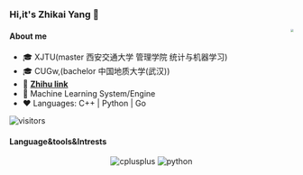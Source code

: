 
<!--
**LouisYZK/LouisYZK** is a ✨ _special_ ✨ repository because its `README.md` (this file) appears on your GitHub profile.

Here are some ideas to get you started:

- 🔭 I’m currently working on ...
- 🌱 I’m currently learning ...
- 👯 I’m looking to collaborate on ...
- 🤔 I’m looking for help with ...
- 💬 Ask me about ...
- 📫 How to reach me: ...
- 😄 Pronouns: ...
- ⚡ Fun fact: ...
-->


### Hi,it's Zhikai Yang 👋
<p align='center'>
  <!-- <a href="https://count.getloli.com/"><img src="https://count.getloli.com/get/@github.llxlr.readme?theme=rule34" alt="github.llxlr.readme" /></a> -->
  <img align="right" src="https://github-readme-stats.vercel.app/api?username=LouisYZK&theme=vue&show_icons=true&count_private=true&hide_title=true" style="zoom:30%;" />
</p>

#### About me

- 🎓 XJTU(master 西安交通大学 管理学院 统计与机器学习)
- 🎓 CUGw,(bachelor 中国地质大学(武汉))
- 📖 [**Zhihu link**](https://www.zhihu.com/people/louis-young-23)
- 🔭 Machine Learning System/Engine 
- ❤  Languages: C++ | Python | Go

<p align="left">
<img src="https://visitor-badge.laobi.icu/badge?page_id=LouisYZK.LouisYZK" alt="visitors"/>
</p>

#### Language&tools&Intrests
<p align="center">
  <img alt="cplusplus" src="https://img.shields.io/badge/C%2B%2B-00599C?style=flat-square&logo=c%2B%2B&logoColor=white" >
  <img alt="python" src="https://img.shields.io/badge/Python-3776AB?style=flat-square&logo=python&logoColor=white" >
<!--   <img alt="Java" src="https://img.shields.io/badge/Java-cc0000?style=flat-square&logo=Java&logoColor=white" > -->
<!--   <img alt="R" src="https://img.shields.io/badge/R-47A141?style=flat-square&logo=R&logoColor=white" > -->
<!--   <img alt="Docker" src="https://img.shields.io/badge/Docker-blue?style=flat-square&logo=Docker&logoColor=white" > -->
<!--   <img alt="Shell" src="https://img.shields.io/badge/Shell-777BB4?style=flat-square&logo=Shell&logoColor=white" > -->
<!--   <img alt="CLion" src="https://img.shields.io/badge/CLion-black?style=flat-square&logo=CLion&logoColor=white" > -->
<!--   <img alt="pycharm" src="https://img.shields.io/badge/PyCharm-black.svg?&style=flat-square&logo=PyCharm&logoColor=white" > -->
<!--   <img alt="cmake" src="https://img.shields.io/badge/CMake-blue?style=flat-square&logo=cmake&logoColor=white" > -->
<!--   <img alt="pytorch" src="https://img.shields.io/badge/PyTorch-EE4C2C?style=flat-square&logo=PyTorch&logoColor=white" > -->
<!--   <img alt="tensorflow" src="https://img.shields.io/badge/TensorFlow-orange?style=flat-square&logo=TensorFlow&logoColor=white" > -->
<!--   <img alt="keras" src="https://img.shields.io/badge/Keras-lightblue?style=flat-square&logo=Keras&logoColor=white" > -->
<!--   <img alt="numpy" src="https://img.shields.io/badge/Numpy-777BB4?style=flat-square&logo=numpy&logoColor=white" > -->
<!--   <img alt="codecov" src="https://img.shields.io/badge/codecov-%23ff0077.svg?style=flat-square&logo=codecov&logoColor=white" > -->
<!--   <img alt="git" src="https://img.shields.io/badge/Git-F05032?style=flat-square&logo=git&logoColor=white" > -->
<!--   <img alt="github" src="https://img.shields.io/badge/GitHub-100000?style=flat-square&logo=github&logoColor=white" > -->
<!--   <img alt="github actions" src="https://img.shields.io/badge/GH_Actions-2088FF?style=flat-square&logo=github-actions&logoColor=white" > -->
<!--   <img alt="html" src="https://img.shields.io/badge/HTML-239120?style=flat-square&logo=html5&logoColor=white" > -->
<!--   <img alt="MacOS" src="https://img.shields.io/badge/MacOS-000000?style=flat-square&logo=apple&logoColor=white"> -->
<!--   <img alt="Windows" src="https://img.shields.io/badge/Windows-blue.svg?style=flat-square&logo=windows&logoColor=white"> -->
<!--   <img alt="linux" src="https://img.shields.io/badge/Linux-FCC624?style=flat-square&logo=linux&logoColor=black" > -->
<!--   <img alt="ubuntu" src="https://img.shields.io/badge/Ubuntu-E95420?style=flat-square&logo=ubuntu&logoColor=white" > -->
</p> 
<!-- [![](https://img.shields.io/badge/-C++-blue?style=flat-square&logo=cplusplus&logoColor=while)](https://www.python.org/)
[![](https://img.shields.io/badge/-Python-orange?style=flat-square&logo=python&logoColor=white)](https://www.python.org/)
[![](https://img.shields.io/badge/-Golang-00add8?style=flat-square&logo=go&logoColor=white)](https://golang.org/)
[![](https://img.shields.io/badge/-Docker-2496ed?style=flat-square&logo=docker&logoColor=white)](https://www.docker.com/)
[![](https://img.shields.io/badge/-Kubernetes-2496ed?style=flat-square&logo=kubernetes&logoColor=white)](https://www.docker.com/)
[![](https://img.shields.io/badge/-VisualStudioCode-blueviolet?style=flat-square&logo=visual-studio-code&logoColor=while)](https://www.python.org/)
[![](https://img.shields.io/badge/-Linux-red?style=flat-square&logo=linux&logoColor=while)](https://www.python.org/) -->

<div align="left">
<p align="left">
<!-- <img src="https://devicons.github.io/devicon/devicon.git/icons/cplusplus/cplusplus-plain.svg" alt="cpp" width="40" height="40"/>
<img src="https://devicons.github.io/devicon/devicon.git/icons/python/python-original.svg" alt="python" width="40" height="40"/>
<img src="https://devicons.github.io/devicon/devicon.git/icons/go/go-original.svg" alt="go" width="40" height="40"/>
<img src="https://www.vectorlogo.zone/logos/docker/docker-ar21.svg" alt="docker" width="100" height="50"/>
<img src="https://www.vectorlogo.zone/logos/kubernetes/kubernetes-icon.svg" alt="kubernetes" width=40" height="40"/>
<img src="https://devicons.github.io/devicon/devicon.git/icons/linux/linux-original.svg" alt="vuejs" width="40" height="40"/>
<img src="https://www.vectorlogo.zone/logos/visualstudio_code/visualstudio_code-ar21.svg" alt="vuejs" width="80" height="50"/>
</p> -->

<!-- <p align="right">
<img align="right" src="https://github-readme-stats.vercel.app/api/top-langs/?username=LouisYZK&layout=compact&hide=html" alt="LouisYZK"  style="zoom:30%;" />
</p> -->
</div>
